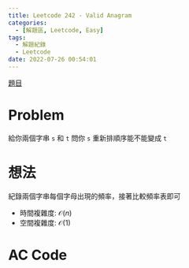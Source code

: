 ```yaml
---
title: Leetcode 242 - Valid Anagram
categories:
  - [解題區, Leetcode, Easy]
tags:
  - 解題紀錄
  - Leetcode
date: 2022-07-26 00:54:01
---
```


[題目](https://leetcode.com/problems/valid-anagram/)

# Problem
給你兩個字串 `s` 和 `t` 問你 `s` 重新排順序能不能變成 `t`

# 想法

紀錄兩個字串每個字母出現的頻率，接著比較頻率表即可

- 時間複雜度: $\mathcal{O}(n)$
- 空間複雜度: $\mathcal{O}(1)$

# AC Code

<script src="https://emgithub.com/embed-v2.js?target=https%3A%2F%2Fgithub.com%2Froy4801%2Fsolved_problems%2Fblob%2Fmaster%2Fleetcode%2F242.cpp%23L17-L30&style=github&showBorder=on&showLineNumbers=on&showFileMeta=on&showCopy=on"></script>

